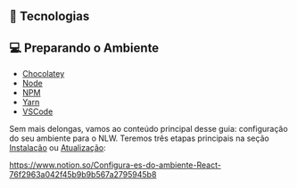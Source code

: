 
## 🚀 Tecnologias

## 💻 Preparando o Ambiente

- [Chocolatey](https://chocolatey.org/)    
- [Node](https://nodejs.org/en/)    
- [NPM](https://www.npmjs.com/)    
- [Yarn](https://yarnpkg.com/)    
- [VSCode](https://code.visualstudio.com/)    

Sem mais delongas, vamos ao conteúdo principal desse guia: configuração do seu ambiente para o NLW. 
Teremos três etapas principais na seção <a href="README/README-NEW-INSTALL.md">Instalação</a> ou <a href="README/README-UPD-INSTALL.md">Atualização</a>:

https://www.notion.so/Configura-es-do-ambiente-React-76f2963a042f45b9b9b567a2795945b8







